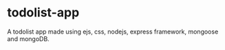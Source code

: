 # todolist-app
A todolist app made using ejs, css, nodejs, express framework, mongoose and mongoDB.
